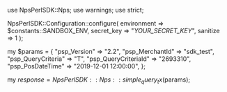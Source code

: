 use NpsPerlSDK::Nps;
use warnings;
use strict;

NpsPerlSDK::Configuration::configure( 
    environment => $constants::SANDBOX_ENV,
    secret_key => "_YOUR_SECRET_KEY_",
    sanitize => 1 
    );

my $params = {
    "psp_Version" => "2.2",
    "psp_MerchantId" => "sdk_test",
    "psp_QueryCriteria" => "T",
    "psp_QueryCriteriaId" => "2693310",
    "psp_PosDateTime" => "2019-12-01 12:00:00",
};

my $response = NpsPerlSDK::Nps::simple_query_tx($params);